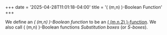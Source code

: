 +++
date = '2025-04-28T11:01:18-04:00'
title = '\( (m,n) \)-Boolean Function'
+++

We define an _\( (m,n) \)-Boolean function_ to be an [\( (m,n,2)
\)-function](/zettelkasten/definitions/cryptography/nmp-function). We also
call \( (m,n) \)-Boolean functions _Substitution boxes_ (or
_S-boxes_).

